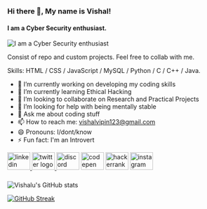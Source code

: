 ### Hi there 👋, My name is Vishal!
#### I am a Cyber Security enthusiast.
![I am a Cyber Security enthusiast](https://pbs.twimg.com/media/FLicViFaMAE1U7D?format=jpg&name=large)

Consist of repo and custom projects. Feel free to collab with me.

Skills: HTML / CSS / JavaScript / MySQL / Python / C / C++ / Java.

- 🔭 I’m currently working on developing my coding skills 
- 🌱 I’m currently learning Ethical Hacking 
- 👯 I’m looking to collaborate on Research and Practical Projects 
- 🤔 I’m looking for help with being mentally stable 
- 💬 Ask me about coding stuff 
- 📫 How to reach me: vishalvipin123@gmail.com 
- 😄 Pronouns: I/dont/know 
- ⚡ Fun fact: I'm an Introvert 


<div align="left">
  <a href="https://www.linkedin.com/in/vishaalvipin/" target="_blank">
    <img src="https://raw.githubusercontent.com/maurodesouza/profile-readme-generator/master/src/assets/icons/social/linkedin/default.svg" width="52" height="40" alt="linkedin logo"  />
  </a>
  <a href="https://twitter.com/vishaalvipin" target="_blank">
    <img src="https://raw.githubusercontent.com/maurodesouza/profile-readme-generator/master/src/assets/icons/social/twitter/default.svg" width="52" height="40" alt="twitter logo"  />
  </a>
  <img src="https://raw.githubusercontent.com/maurodesouza/profile-readme-generator/master/src/assets/icons/social/discord/default.svg" width="52" height="40" alt="discord logo"  />
  <img src="https://raw.githubusercontent.com/maurodesouza/profile-readme-generator/master/src/assets/icons/social/codepen/default.svg" width="52" height="40" alt="codepen logo"  />
  <img src="https://raw.githubusercontent.com/maurodesouza/profile-readme-generator/master/src/assets/icons/social/hackerrank/default.svg" width="52" height="40" alt="hackerrank logo"  />
  <a href="https://www.instagram.com/vish.xzl/" target="_blank">
    <img src="https://raw.githubusercontent.com/maurodesouza/profile-readme-generator/master/src/assets/icons/social/instagram/default.svg" width="52" height="40" alt="instagram logo"  />
  </a>
</div>

###

![Vishalu's GitHub stats](https://github-readme-stats.vercel.app/api?username=vishalvipin1&theme=gotham&show_icons=true) 

[![GitHub Streak](https://streak-stats.demolab.com/?user=vishalvipin1&theme=highcontrast)](https://git.io/streak-stats)


